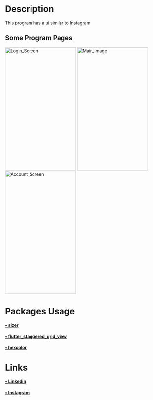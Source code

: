 <h1>Description</h1>
<p>This program has a ui similar to Instagram</p>
<h2>Some Program Pages</h1>
<p><img src="https://user-images.githubusercontent.com/132124730/235515744-74b0c02b-d1a7-43bd-a564-584f03ea8720.jpg" alt="Login_Screen" width="230" height="400">
<img src="https://user-images.githubusercontent.com/132124730/235514985-d1d3d1e7-c998-49cc-b072-0901381001a2.jpg" alt="Main_Image" width="230" height="400">
<img src="https://user-images.githubusercontent.com/132124730/235514990-e2f2a13b-07b8-44eb-9c18-c0e62275b959.jpg" alt="Account_Screen" width="230" height="400">
</p>
<h1>Packages Usage</h1>
<h4><a href="https://pub.dev/packages/sizer">• sizer</a></h4>
<h4><a href="https://pub.dev/packages/flutter_staggered_grid_view">• flutter_staggered_grid_view</a></h4>
<h4><a href="https://pub.dev/packages/hexcolor">• hexcolor</a></h4>
<h1>Links</h1>
<h4><a href="https://linkedin.com/in/hossein-mohammadi-287391274/">• Linkedin</a></h4>
<h4><a href="https://instagram.com/hosseinmohammadi.dev">• Instagram</a></h4>

